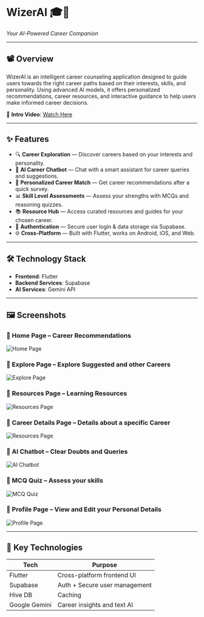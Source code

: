 # WizerAI 🎓🤖  
*Your AI-Powered Career Companion*

---

## 📽️ Overview

WizerAI is an intelligent career counseling application designed to guide users towards the right career paths based on their interests, skills, and personality. Using advanced AI models, it offers personalized recommendations, career resources, and interactive guidance to help users make informed career decisions.

🔗 **Intro Video**: [Watch Here](https://youtube.com/shorts/RbVHbEclNJg)

---

## ✨ Features

- 🔍 **Career Exploration** — Discover careers based on your interests and personality.
- 🤖 **AI Career Chatbot** — Chat with a smart assistant for career queries and suggestions.
- 🧠 **Personalized Career Match** — Get career recommendations after a quick survey.
- 📊 **Skill Level Assessments** — Assess your strengths with MCQs and reasoning quizzes.
- 📚 **Resource Hub** — Access curated resources and guides for your chosen career.
- 🔐 **Authentication** — Secure user login & data storage via Supabase.
- 🌐 **Cross-Platform** — Built with Flutter, works on Android, iOS, and Web.

---

## 🛠️ Technology Stack

- **Frontend**: Flutter
- **Backend Services**: Supabase
- **AI Services**: Gemini API

---

## 🖼️ Screenshots

### 📱 Home Page – Career Recommendations
![Home Page](assets/screenshots/page1.png)

### 💬 Explore Page – Explore Suggested and other Careers
![Explore Page](assets/screenshots/page2.png)

### 💬 Resources Page – Learning Resources
![Resources Page](assets/screenshots/page3.png)

### 💬 Career Details Page – Details about a specific Career
![Resources Page](assets/screenshots/page4.png)

### 💬 AI Chatbot – Clear Doubts and Queries
![AI Chatbot](assets/screenshots/page5.png)

### 💬 MCQ Quiz – Assess your skills
![MCQ Quiz](assets/screenshots/page6.png)

### 💬 Profile Page – View and Edit your Personal Details
![Profile Page](assets/screenshots/page7.png)

---

## 🔑 Key Technologies

| Tech         | Purpose                          |
|--------------|----------------------------------|
| Flutter      | Cross-platform frontend UI       |
| Supabase     | Auth + Secure user management    |
| Hive DB      | Caching                          |
| Google Gemini| Career insights and text AI      |
